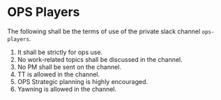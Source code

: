 # OPS Players

The following shall be the terms of use of the private slack channel `ops-players`.

1.  It shall be strictly for ops use.
2.  No work-related topics shall be discussed in the channel.
3.  No PM shall be sent on the channel.
4.  TT is allowed in the channel.
5.  OPS Strategic planning is highly encouraged.
6.  Yawning is allowed in the channel.
